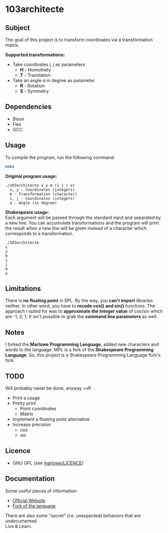 # 103architecte

Subject
-------
The goal of this project is to transform coordinates via a transformation
matrix.

__Supported transformations:__
 * Take coordinates _i, j_ as parameters
   * __H__ - Homothety
   * __T__ - Translation
 * Take an angle _a_ in degree as parameter
   * __R__ - Rotation
   * __S__ - Symmetry

Dependencies
------------
 * Bison
 * Flex
 * GCC

Usage
-----
To compile the program, run the following command:
```bash
make
```

__Original program usage:__
```
./103architecte x y m (i j | a)
  x, y - Coordinates (integers)
  m - Transformation (character)
  i, j - Coordinates (integers)
  a - Angle (in degree)
```

__Shakespeare usage:__  
Each argument will be passed through the standard input and separated by
a new line. You can accumulate transformations and the program will print
the result when a new line will be given instead of a character which
corresponds to a transformation.
```
./103architecte
x
y
m
i
j
m
a

```

Limitations
-----------
There is **no floating point** in SPL. By the way, you **can't import**
libraries neither. In other word, you have to **recode cos() and sin()**
functions. The approach I opted for was to **approximate the integer value**
of cos/sin which are -1, 0, 1. It isn't possible to grab the **command line
parameters** as well.

Notes
-----
I forked the **Marlowe Programming Language**, added new characters and words
to the language. MPL is a fork of the **Shakespeare Programming Language**.
So, this project is a Shakespeare Programming Language fork's fork.

TODO
----
Will probably never be done, anyway =vP.
 * Print a usage
 * Pretty print
   * Point coordinates
   * Matrix
 * Implement a floating point alternative
 * Increase precision
   * cos
   * sin

Licence
-------
 * GNU GPL (see [marlowe/LICENCE](https://github.com/payet-s/103architecte/blob/master/marlowe/LICENSE))

Documentation
-------------
Some useful pieces of information:
 * [Official Website](http://shakespearelang.sourceforge.net/report/shakespeare/)
 * [Fork of the language](http://stackoverflow.com/questions/1948372/compiling-and-executing-the-shakespeare-programming-language-translator-spl2c-on)

There are also some "secret" (i.e. unexpected) behaviors that are undocumented.  
Live & Learn.
